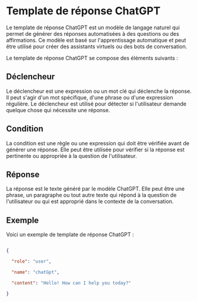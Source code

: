 # Template de réponse ChatGPT
Le template de réponse ChatGPT est un modèle de langage naturel qui permet de générer des réponses automatisées à des questions ou des affirmations. Ce modèle est basé sur l'apprentissage automatique et peut être utilisé pour créer des assistants virtuels ou des bots de conversation.

Le template de réponse ChatGPT se compose des éléments suivants :

## Déclencheur
Le déclencheur est une expression ou un mot clé qui déclenche la réponse. Il peut s'agir d'un mot spécifique, d'une phrase ou d'une expression régulière. Le déclencheur est utilisé pour détecter si l'utilisateur demande quelque chose qui nécessite une réponse.

## Condition
La condition est une règle ou une expression qui doit être vérifiée avant de générer une réponse. Elle peut être utilisée pour vérifier si la réponse est pertinente ou appropriée à la question de l'utilisateur.

## Réponse
La réponse est le texte généré par le modèle ChatGPT. Elle peut être une phrase, un paragraphe ou tout autre texte qui répond à la question de l'utilisateur ou qui est approprié dans le contexte de la conversation.

## Exemple
Voici un exemple de template de réponse ChatGPT :

```json

{

  "role": "user",

  "name": "chatGpt",

  "content": "Hello! How can I help you today?"

}

